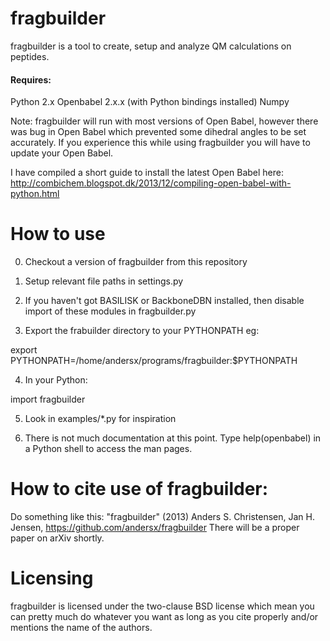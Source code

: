 fragbuilder
===========

fragbuilder is a tool to create, setup and analyze QM calculations on peptides.

#### Requires:
Python 2.x
Openbabel 2.x.x (with Python bindings installed)
Numpy


Note: fragbuilder will run with most versions of Open Babel, however there was bug in Open Babel which prevented some dihedral angles to be set accurately. If you experience this while using fragbuilder you will have to update your Open Babel.

I have compiled a short guide to install the latest Open Babel here:
http://combichem.blogspot.dk/2013/12/compiling-open-babel-with-python.html

How to use
==========

0) Checkout a version of fragbuilder from this repository

1) Setup relevant file paths in settings.py

2) If you haven't got BASILISK or BackboneDBN installed, then disable import of these modules in fragbuilder.py

3) Export the frabuilder directory to your PYTHONPATH eg:

export PYTHONPATH=/home/andersx/programs/fragbuilder:$PYTHONPATH

4) In your Python:

import fragbuilder


5) Look in examples/*.py for inspiration

6) There is not much documentation at this point. Type help(openbabel) in a Python shell to access the man pages.


How to cite use of fragbuilder:
===============================
Do something like this:
"fragbuilder" (2013) Anders S. Christensen, Jan H. Jensen, https://github.com/andersx/fragbuilder 
There will be a proper paper on arXiv shortly.

Licensing
=========
fragbuilder is licensed under the two-clause BSD license which mean you can pretty much do whatever you want as long as you cite properly and/or mentions the name of the authors.
